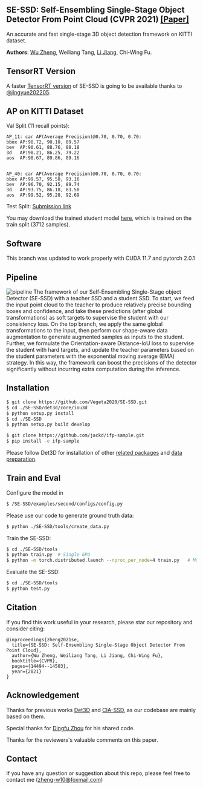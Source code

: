 ## SE-SSD: Self-Ensembling Single-Stage Object Detector From Point Cloud (CVPR 2021) [[Paper]](https://arxiv.org/abs/2104.09804)

An accurate and fast single-stage 3D object detection framework on KITTI dataset.

**Authors**: [Wu Zheng](https://github.com/Vegeta2020), Weiliang Tang, [Li Jiang](https://github.com/llijiang), Chi-Wing Fu.


## TensorRT Version
A faster [TensorRT version](https://github.com/jingyue202205/SE-SSD-AI-TRT) of SE-SSD is going to be available thanks to [@jingyue202205](https://github.com/jingyue202205).


## AP on KITTI Dataset


Val Split (11 recall points):
```
AP_11: car AP(Average Precision)@0.70, 0.70, 0.70:
bbox AP:98.72, 90.10, 89.57
bev  AP:90.61, 88.76, 88.18
3d   AP:90.21, 86.25, 79.22
aos  AP:98.67, 89.86, 89.16


AP_40: car AP(Average Precision)@0.70, 0.70, 0.70:
bbox AP:99.57, 95.58, 93.16
bev  AP:96.70, 92.15, 89.74
3d   AP:93.75, 86.18, 83.50
aos  AP:99.52, 95.28, 92.69

```

Test Split: [Submission link](http://www.cvlibs.net/datasets/kitti/eval_object_detail.php?&result=14e5c4daac79d3aef85a842f79538defb1b37ad1)

You may download the trained student model [here](https://drive.google.com/file/d/1M2nP_bGpOy0Eo90xWFoTIUkjhdw30Pjs/view?usp=sharing), which is trained on the train split (3712 samples).


## Software
This branch was updated to work properly with CUDA 11.7 and pytorch 2.0.1

## Pipeline

![pipeline](https://github.com/Vegeta2020/SE-SSD/blob/master/pictures/pipeline.png)
The framework of our Self-Ensembling Single-Stage object Detector (SE-SSD) with a teacher SSD and a student SSD. To start, we feed the input point cloud to the teacher to produce relatively precise bounding boxes and confidence, and take these predictions (after
global transformations) as soft targets to supervise the student with our consistency loss. On the top branch, we apply the same global transformations to the input, then perform our shape-aware data augmentation to generate augmented samples
as inputs to the student. Further, we formulate the Orientation-aware Distance-IoU loss to supervise the student with hard targets, and update the teacher parameters based on the student parameters with the exponential moving average (EMA) strategy. In this
way, the framework can boost the precisions of the detector significantly without incurring extra computation during the inference.

## Installation

```bash
$ git clone https://github.com/Vegeta2020/SE-SSD.git
$ cd ./SE-SSD/det3d/core/iou3d
$ python setup.py install
$ cd ./SE-SSD
$ python setup.py build develop

$ git clone https://github.com/jackd/ifp-sample.git
$ pip install -e ifp-sample
```
Please follow Det3D for installation of other [related packages](https://github.com/poodarchu/Det3D/blob/master/INSTALLATION.md) and [data preparation](https://github.com/poodarchu/Det3D/blob/master/GETTING_STARTED.md).

## Train and Eval

Configure the model in
```bash
$ /SE-SSD/examples/second/configs/config.py
```

Please use our code to generate ground truth data:
```bash
$ python ./SE-SSD/tools/create_data.py
```

Train the SE-SSD:
```bash
$ cd ./SE-SSD/tools
$ python train.py  # Single GPU
$ python -m torch.distributed.launch --nproc_per_node=4 train.py   # Multiple GPU
```

Evaluate the SE-SSD:
```bash
$ cd ./SE-SSD/tools
$ python test.py
```

## Citation
If you find this work useful in your research, please star our repository and consider citing:
```
@inproceedings{zheng2021se,
  title={SE-SSD: Self-Ensembling Single-Stage Object Detector From Point Cloud},
  author={Wu Zheng, Weiliang Tang, Li Jiang, Chi-Wing Fu},
  booktitle={CVPR},
  pages={14494--14503},
  year={2021}
}
```


## Acknowledgement
Thanks for previous works [Det3D](https://github.com/poodarchu/det3d) and [CIA-SSD](https://github.com/Vegeta2020/CIA-SSD), as our codebase are mainly based on them. 

Special thanks for [Dingfu Zhou](https://github.com/dingfuzhou) for his shared code.

Thanks for the reviewers's valuable comments on this paper.

## Contact
If you have any question or suggestion about this repo, please feel free to contact me (zheng-w10@foxmail.com)
